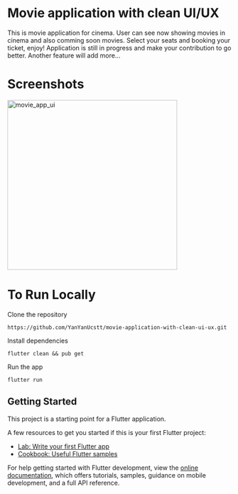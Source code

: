 # Movie application with clean UI/UX
This is movie application for cinema. User can see now showing movies in cinema and also comming soon movies. Select your seats and booking your ticket, enjoy! Application is still in progress and make your contribution to go better. Another feature will add more...

# Screenshots
<img width="382" alt="movie_app_ui" src="https://user-images.githubusercontent.com/63788675/186177659-f4695d4a-6cb1-4c12-ac36-5137fcb20392.png">

# To Run Locally
Clone the repository
```
https://github.com/YanYanUcstt/movie-application-with-clean-ui-ux.git
```
Install dependencies
```
flutter clean && pub get
```
Run the app
```
flutter run
```

## Getting Started

This project is a starting point for a Flutter application.

A few resources to get you started if this is your first Flutter project:

- [Lab: Write your first Flutter app](https://docs.flutter.dev/get-started/codelab)
- [Cookbook: Useful Flutter samples](https://docs.flutter.dev/cookbook)

For help getting started with Flutter development, view the
[online documentation](https://docs.flutter.dev/), which offers tutorials,
samples, guidance on mobile development, and a full API reference.
